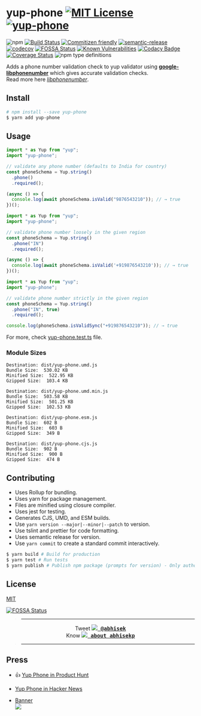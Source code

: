 # yup-phone [![MIT License](https://img.shields.io/badge/-MIT-56A902.svg?style=flat-square&maxAge=2592000 "MIT License")](LICENSE) [![yup-phone](http://i.imgur.com/1Y9LBHw.png "Retweet Yup Phone")](https://twitter.com/abhisek/status/1281894262573953024)   

![npm](https://img.shields.io/npm/v/yup-phone)
[![Build Status](https://travis-ci.org/abhisekp/yup-phone.svg?branch=master)](https://travis-ci.org/abhisekp/yup-phone)
[![Commitizen friendly](https://img.shields.io/badge/commitizen-friendly-brightgreen.svg)](http://commitizen.github.io/cz-cli/)
[![semantic-release](https://img.shields.io/badge/%20%20%F0%9F%93%A6%F0%9F%9A%80-semantic--release-e10079.svg)](https://github.com/semantic-release/semantic-release)
[![codecov](https://codecov.io/gh/abhisekp/yup-phone/branch/master/graph/badge.svg)](https://codecov.io/gh/abhisekp/yup-phone)
[![FOSSA Status](https://app.fossa.io/api/projects/git%2Bgithub.com%2Fabhisekp%2Fyup-phone.svg?type=shield)](https://app.fossa.io/projects/git%2Bgithub.com%2Fabhisekp%2Fyup-phone?ref=badge_shield)
[![Known Vulnerabilities](https://snyk.io/test/github/abhisekp/yup-phone/badge.svg?targetFile=package.json)](https://snyk.io/test/github/abhisekp/yup-phone?targetFile=package.json)
[![Codacy Badge](https://api.codacy.com/project/badge/Grade/2bbf03ae96ad4a75ba09ea1418021fe5)](https://app.codacy.com/manual/abhisekp/yup-phone?utm_source=github.com&utm_medium=referral&utm_content=abhisekp/yup-phone&utm_campaign=Badge_Grade_Settings)
[![Coverage Status](https://coveralls.io/repos/github/abhisekp/yup-phone/badge.svg)](https://coveralls.io/github/abhisekp/yup-phone)
![npm type definitions](https://img.shields.io/npm/types/typescript)


Adds a phone number validation check to yup validator using [**google-libphonenumber**](https://www.npmjs.com/package/google-libphonenumber) which gives accurate validation checks.  
Read more here [*libphonenumber*](https://github.com/googlei18n/libphonenumber/blob/master/README.md#readme).

## Install

```sh
# npm install --save yup-phone
$ yarn add yup-phone
```

## Usage

```js
import * as Yup from "yup";
import "yup-phone";

// validate any phone number (defaults to India for country)
const phoneSchema = Yup.string()
  .phone()
  .required();

(async () => {
  console.log(await phoneSchema.isValid("9876543210")); // → true
})();

```

```js
import * as Yup from "yup";
import "yup-phone";

// validate phone number loosely in the given region
const phoneSchema = Yup.string()
  .phone("IN")
  .required();

(async () => {
  console.log(await phoneSchema.isValid('+919876543210')); // → true
})();
```

```js
import * as Yup from "yup";
import "yup-phone";

// validate phone number strictly in the given region
const phoneSchema = Yup.string()
  .phone("IN", true)
  .required();

console.log(phoneSchema.isValidSync("+919876543210")); // → true
```

For more, check [yup-phone.test.ts](src/yup-phone.test.ts) file.

### Module Sizes

```text
Destination: dist/yup-phone.umd.js
Bundle Size:  530.02 KB
Minified Size:  522.95 KB
Gzipped Size:  103.4 KB
```

```text
Destination: dist/yup-phone.umd.min.js
Bundle Size:  503.58 KB
Minified Size:  501.25 KB
Gzipped Size:  102.53 KB
```

```text
Destination: dist/yup-phone.esm.js
Bundle Size:  602 B
Minified Size:  603 B
Gzipped Size:  349 B
```

```text
Destination: dist/yup-phone.cjs.js
Bundle Size:  902 B
Minified Size:  900 B
Gzipped Size:  474 B
```

## Contributing
- Uses Rollup for bundling.
- Uses yarn for package management.
- Files are minified using closure compiler.
- Uses jest for testing.
- Generates CJS, UMD, and ESM builds.
- Use `yarn version --major|--minor|--patch` to version.
- Use tslint and prettier for code formatting.
- Uses semantic release for version.
- Use `yarn commit` to create a standard commit interactively.

```sh
$ yarn build # Build for production
$ yarn test # Run tests
$ yarn publish # Publish npm package (prompts for version) - Only author can publish
```

## License

[MIT](LICENSE)


[![FOSSA Status](https://app.fossa.io/api/projects/git%2Bgithub.com%2Fabhisekp%2Fyup-phone.svg?type=large)](https://app.fossa.io/projects/git%2Bgithub.com%2Fabhisekp%2Fyup-phone?ref=badge_large)


> ----
<p align="center">
Tweet <kbd><a href="https://twitter.com/abhisek"><b><img src="https://i.imgur.com/wOPZd0Y.png?1"> @abhisek</b></a></kbd><br>
Know <kbd><a href="https://about.me/abhisekp"><b><img src="https://i.imgur.com/tFX69q1.png"> about abhisekp</b></a></kbd><br>
</p>

> ----  

## Press

- :+1: [Yup Phone in Product Hunt](https://www.producthunt.com/posts/yup-phone)  
- [Yup Phone in Hacker News](https://news.ycombinator.com/item?id=23800825)

- [Banner](https://i.imgur.com/mUagyF3.jpg)  
  [![](https://i.imgur.com/mUagyF3.jpg?1)](https://i.imgur.com/mUagyF3.jpg) 
